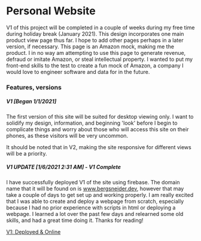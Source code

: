 # Personal Website 

V1 of this project will be completed in a couple of weeks during my free time during holiday break (January 2021). This design incorporates one main product view page thus far. I hope to add other pages perhaps in a later version, if necessary. This page is an Amazon mock, making me the product. I in no way am attempting to use this page to generate revenue, defraud or imitate Amazon, or steal intellectual property. I wanted to put my front-end skills to the test to create a fun mock of Amazon, a company I would love to engineer software and data for in the future.

### Features, versions

##### V1 [Began 1/1/2021]

The first version of this site will be suited for desktop viewing only. I want to solidify my design, information, and beginning 'look' before I begin to complicate things and worry about those who will access this site on their phones, as these visitors will be very uncommon.


It should be noted that in V2, making the site responsive for different views will be a priority.

##### V1 UPDATE [1/6/2021 2:31 AM] - V1 Complete

I have successfully deployed V1 of the site using firebase. The domain name that it will be found on is www.bergsneider.dev, however that may take a couple of days to get set up and working properly. I am really excited that I was able to create and deploy a webpage from scratch, especially because I had no prior experience with scripts in html or deploying a webpage. I learned a lot over the past few days and relearned some old skills, and had a great time doing it. Thanks for reading!

[V1: Deployed & Online](https://youtu.be/kLNYRYyqgr4)
